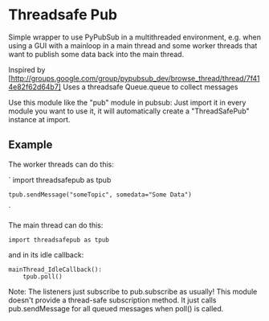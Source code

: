 # Threadsafe Pub

Simple wrapper to use PyPubSub in a multithreaded environment, e.g.
when using a GUI with a mainloop in a main thread and some worker threads that
want to publish some data back into the main thread.

Inspired by [http://groups.google.com/group/pypubsub_dev/browse_thread/thread/7f414e82f62d64b7]
Uses a threadsafe Queue.queue to collect messages


Use this module like the "pub" module in pubsub: Just import it in every module you want to
use it, it will automatically create a "ThreadSafePub" instance at import.

## Example

The worker threads can do this:

`
    import threadsafepub as tpub

    tpub.sendMessage("someTopic", somedata="Some Data")
`

The main thread can do this:

`import threadsafepub as tpub`


and in its idle callback:

    mainThread_IdleCallback():
        tpub.poll()

Note:
The listeners just subscribe to pub.subscribe as usually! This module doesn't provide a
thread-safe subscription method. It just calls pub.sendMessage for all queued messages when
poll() is called.
